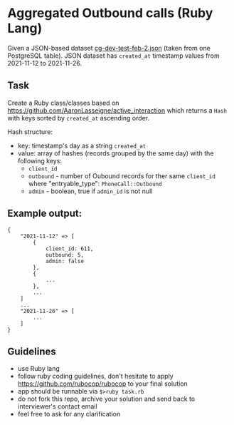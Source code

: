 # Aggregated Outbound calls (Ruby Lang)

Given a JSON-based dataset [cg-dev-test-feb-2.json](https://github.com/standarddigital/hiring-exercises/blob/main/outbound-aggregated/cg-dev-test-feb-2.json) (taken from one PostgreSQL table).
JSON dataset has `created_at` timestamp values from 2021-11-12 to 2021-11-26.

## Task

Create a Ruby class/classes based on https://github.com/AaronLasseigne/active_interaction
which returns a `Hash` with keys sorted by `created_at` ascending order.

Hash structure:
- key: timestamp's day as a string `created_at`
- value: array of hashes (records grouped by the same day) with the following keys:
  - `client_id`
  - `outbound` - number of Oubound records for ther same `client_id` where "entryable_type": `PhoneCall::Outbound`
  - `admin` - boolean, true if `admin_id` is not null

## Example output:

```
{
    "2021-11-12" => [
        {
            client_id: 611,
            outbound: 5,
            admin: false
        },
        {
            ...
        },
        ...
    ]
    ...    
    "2021-11-26" => [
        ...
    ]
}
```

## Guidelines

* use Ruby lang
* follow ruby coding guidelines, don't hesitate to apply https://github.com/rubocop/rubocop to your final solution
* app should be runnable via `$>ruby task.rb`
* do not fork this repo, archive your solution and send back to interviewer's contact email
* feel free to ask for any clarification
